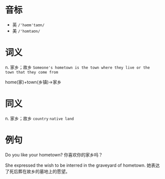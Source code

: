 # 音标

- 英 `/'həʊm'taʊn/`
- 美 `/'homtaʊn/`

# 词义

n. 家乡；故乡
`Someone's hometown is the town where they live or the town that they come from`



home(家)+town(乡镇)→家乡

# 同义

n. 家乡；故乡
`country` `native land`

# 例句

Do you like your hometown?
你喜欢你的家乡吗？

She expressed the wish to be interred in the graveyard of hometown.
她表达了死后葬在故乡的墓地上的愿望。


